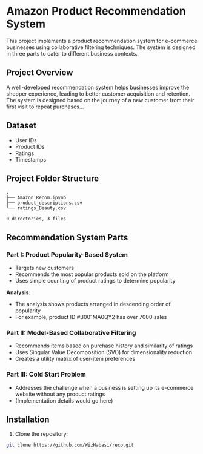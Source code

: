 # Amazon Product Recommendation System

This project implements a product recommendation system for e-commerce businesses using collaborative filtering techniques. The system is designed in three parts to cater to different business contexts.

## Project Overview

A well-developed recommendation system helps businesses improve the shopper experience, leading to better customer acquisition and retention. The system is designed based on the journey of a new customer from their first visit to repeat purchases...

## Dataset

- User IDs
- Product IDs
- Ratings
- Timestamps
## Project Folder Structure
```
.
├── Amazon_Recom.ipynb
├── product_descriptions.csv
└── ratings_Beauty.csv

0 directories, 3 files
```

## Recommendation System Parts

### Part I: Product Popularity-Based System
- Targets new customers
- Recommends the most popular products sold on the platform
- Uses simple counting of product ratings to determine popularity

**Analysis:**
- The analysis shows products arranged in descending order of popularity
- For example, product ID #B001MA0QY2 has over 7000 sales

### Part II: Model-Based Collaborative Filtering
- Recommends items based on purchase history and similarity of ratings
- Uses Singular Value Decomposition (SVD) for dimensionality reduction
- Creates a utility matrix of user-item preferences

### Part III: Cold Start Problem
- Addresses the challenge when a business is setting up its e-commerce website without any product ratings
- (Implementation details would go here)

## Installation

1. Clone the repository:
```bash
git clone https://github.com/WizHabasi/reco.git
